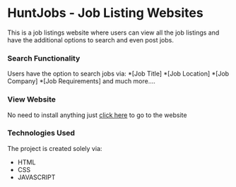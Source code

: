 # HuntJobs - Job Listing Websites
 This is a job listings website where users can view all the job listings and have the additional options to search and even post jobs.


### Search Functionality 
Users have the option to search jobs via: *[Job Title] *[Job Location] *[Job Company] *[Job Requirements] and much more....

### View Website 
No need to install anything just [click here](https://huntjobs.vercel.app/#) to go to the website

### Technologies Used 
The project is created solely via: 
* HTML 
* CSS 
* JAVASCRIPT
